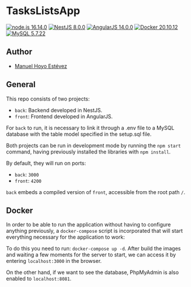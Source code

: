 # TasksListsApp

[![node.js 16.14.0](https://img.shields.io/badge/node.js-16.14.0-blue)]()
[![NestJS 8.0.0](https://img.shields.io/badge/NestJS-8.0.0-red)]()
[![AngularJS 14.0.0](https://img.shields.io/badge/AngularJS-14.0.0-green)]()
[![Docker 20.10.12](https://img.shields.io/badge/Docker-20.10.12-purple)]()
[![MySQL 5.7.22](https://img.shields.io/badge/MySQL-5.7.22-yellow)]()

## Author
- [Manuel Hoyo Estévez](https://github.com/manuelhoyoestevez)

## General
This repo consists of two projects:
- `back`: Backend developed in NestJS.
- `front`: Frontend developed in AngularJS.

For `back` to run, it is necessary to link it through a .env file to a MySQL database with the table model
specified in the setup.sql file.

Both projects can be run in development mode by running the `npm start` command, having previously installed
the libraries with `npm install`.

By default, they will run on ports:
- `back`: `3000`
- `front`: `4200`

`back` embeds a compiled version of `front`, accessible from the root path `/`.

## Docker

In order to be able to run the application without having to configure anything previously, a `docker-compose`
script is incorporated that will start everything necessary for the application to work:

To do this you need to run: `docker-compose up -d`. After build the images and waiting a few moments for the
server to start, we can access it by entering `localhost:3000` in the browser.

On the other hand, if we want to see the database, PhpMyAdmin is also enabled to `localhost:8081`.
